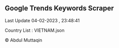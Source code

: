 

## Google Trends Keywords Scraper 
 
Last Update 04-02-2023 , 23:48:41

Country List :
VIETNAM.json



© Abdul Muttaqin 
